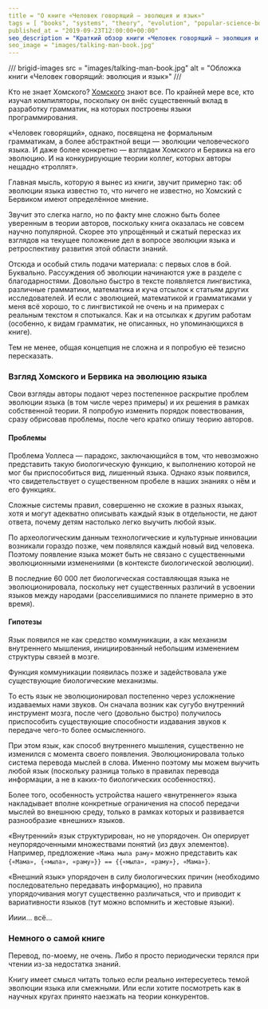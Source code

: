 ```yaml
---
title = "О книге «Человек говорящий — эволюция и язык»"
tags = [ "books", "systems", "theory", "evolution", "popular-science-books", "science"]
published_at = "2019-09-23T12:00:00+00:00"
seo_description = "Краткий обзор книги «Человек говорящий — эволюция и язык». Гипотеза: язык появился не как средство коммуникации, а как механизм внутреннего мышления."
seo_image = "images/talking-man-book.jpg"
---
```


/// brigid-images
src = "images/talking-man-book.jpg"
alt = "Обложка книги «Человек говорящий: эволюция и язык»"
///

Кто не знает Хомского? [Хомского](https://ru.wikipedia.org/wiki/Хомский,_Ноам) знают все. По крайней мере все, кто изучал компиляторы, поскольку он внёс существенный вклад в разработку грамматик, на которых построены языки программирования.

«Человек говорящий», однако, посвящена не формальным грамматикам, а более абстрактной вещи — эволюции человеческого языка. И даже более конкретно — взглядам Хомского и Бервика на его эволюцию. И на конкурирующие теории коллег, которых авторы нещадно «троллят».

Главная мысль, которую я вынес из книги, звучит примерно так: об эволюции языка известно то, что ничего не известно, но Хомский c Бервиком имеют определённое мнение.

Звучит это слегка нагло, но по факту мне сложно быть более уверенным в теории авторов, поскольку книга оказалась не совсем научно популярной. Скорее это упрощённый и сжатый пересказ их взглядов на текущее положение дел в вопросе эволюции языка и ретроспективу развития этой области знаний.

Отсюда и особый стиль подачи материала: с первых слов в бой. Буквально. Рассуждения об эволюции начинаются уже в разделе с благодарностями. Довольно быстро в тексте появляется лингвистика, различные грамматики, математика и куча отсылок к статьям других исследователей. И если с эволюцией, математикой и грамматиками у меня всё хорошо, то с лингвистикой не очень и на примерах с реальным текстом я спотыкался. Как и на отсылках к другим работам (особенно, к видам грамматик, не описанных, но упоминающихся в книге).

Тем не менее, общая концепция не сложна и я попробую её тезисно пересказать.

<!-- more -->

### Взгляд Хомского и Бервика на эволюцию языка

Свои взгляды авторы подают через постепенное раскрытие проблем эволюции языка (в том числе через примеры) и их решения в рамках собственной теории. Я попробую изменить порядок повествования, сразу обрисовав проблемы, после чего кратко опишу теорию авторов.

#### Проблемы

Проблема Уоллеса — парадокс, заключающийся в том, что невозможно представить такую биологическую функцию, к выполнению которой не мог бы приспособиться вид, лишенный языка. Однако язык появился, что свидетельствует о существенном пробеле в наших знаниях о нём и его функциях.

Сложные системы правил, совершенно не схожие в разных языках, хотя и могут адекватно описывать каждый язык в отдельности, не дают ответа, почему детям настолько легко выучить любой язык.

По археологическим данным технологические и культурные инновации возникали гораздо позже, чем появлялся каждый новый вид человека. Поэтому появление языка может быть не связано с существенными эволюционными изменениями (в контексте биологической эволюции).

В последние 60 000 лет биологическая составляющая языка не эволюционировала, поскольку нет существенных различий в усвоении языков между народами (расселившимися по планете примерно в это время).

#### Гипотезы

Язык появился не как средство коммуникации, а как механизм внутреннего мышления, инициированный небольшим изменением структуры связей в мозге.

Функция коммуникации появилась позже и задействовала уже существующие биологические механизмы.

То есть язык не эволюционировал постепенно через усложнение издаваемых нами звуков. Он сначала возник как сугубо внутренний инструмент мозга, после чего (довольно быстро) получилось приспособить существующие способности издавания звуков к передаче чего-то более осмысленного.

При этом язык, как способ внутреннего мышления, существенно не изменился с момента своего появления. Эволюционировала только система перевода мыслей в слова. Именно поэтому мы можем выучить любой язык (поскольку разница только в правилах перевода информации, а не в каких-то биологических особенностях).

Более того, особенность устройства нашего «внутреннего» языка накладывает вполне конкретные ограничения на способ передачи мыслей во внешнюю среду, только в рамках которых и развивается разнообразие «внешних» языков.

«Внутренний» язык структурирован, но не упорядочен. Он оперирует неупорядоченными множествами понятий (из двух элементов). Например, предложение `«Мама мыла раму»` можно представить как `{«Мама», {«мыла», «раму»}} == {{«мыла», «раму»}, «Мама»}`.

«Внешний язык» упорядочен в силу биологических причин (необходимо последовательно передавать информацию), но правила упорядочивания могут существенно различаться, что и приводит к вариативности языков (тут можно вспомнить и жестовые языки).

Ииии… всё…

### Немного о самой книге

Перевод, по-моему, не очень. Либо я просто периодически терялся при чтении из-за недостатка знаний.

Книгу имеет смысл читать только если реально интересуетесь темой эволюции языка или смежными. Или если хотите посмотреть как в научных кругах принято наезжать на теории конкурентов.
